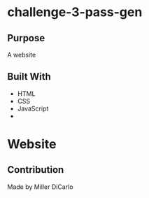 # challenge-3-pass-gen

## Purpose
A website

## Built With
* HTML
* CSS
* JavaScript
* 
# Website


## Contribution
Made by Miller DiCarlo
